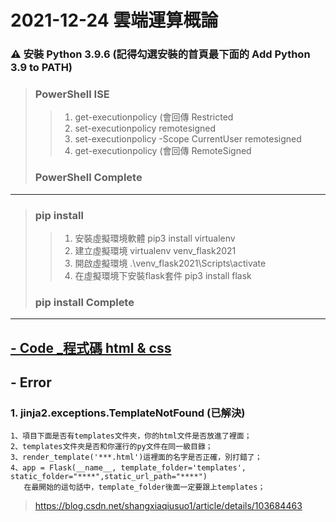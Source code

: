 # 2021-12-24 雲端運算概論

###  ⚠ 安裝 Python 3.9.6 (記得勾選安裝的首頁最下面的 Add Python 3.9 to PATH)
> ###  PowerShell ISE
>> 1. get-executionpolicy (會回傳 Restricted
>> 2. set-executionpolicy remotesigned
>> 3. set-executionpolicy -Scope CurrentUser remotesigned
>> 4. get-executionpolicy (會回傳 RemoteSigned
> ### PowerShell Complete 
---
> ### pip install
>> 1. 安裝虛擬環境軟體 pip3 install virtualenv  
>> 2. 建立虛擬環境 virtualenv venv_flask2021
>> 3. 開啟虛擬環境 .\venv_flask2021\Scripts\activate
>> 4. 在虛擬環境下安裝flask套件 pip3 install flask
> ### pip install Complete
---
## [ - Code _程式碼 html & css](https://github.com/ChengHan16/Cs4high_4080E036/tree/master/%E9%9B%B2%E7%AB%AF%E9%81%8B%E7%AE%97%E6%A6%82%E8%AB%96%E3%80%8A110-1%E3%80%8B/%E3%80%8A8%E3%80%8B2021-12-24/Code%20_%E7%A8%8B%E5%BC%8F%E7%A2%BC%20html%20%26%20css)

## - Error 
### 1. jinja2.exceptions.TemplateNotFound (已解決)
```
1、項目下面是否有templates文件夾，你的html文件是否放進了裡面；
2、templates文件夾是否和你運行的py文件在同一級目錄；
3、render_template('***.html')這裡面的名字是否正確，別打錯了；
4、app = Flask(__name__, template_folder='templates', static_folder="****",static_url_path="****") 
   在最開始的這句話中，template_folder後面一定要跟上templates；
```
> https://blog.csdn.net/shangxiaqiusuo1/article/details/103684463
